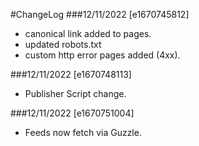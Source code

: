 #ChangeLog
###12/11/2022 [e1670745812]
- canonical link added to pages.
- updated robots.txt
- custom http error pages added (4xx).

###12/11/2022 [e1670748113]
- Publisher Script change.

###12/11/2022 [e1670751004]
- Feeds now fetch via Guzzle.
